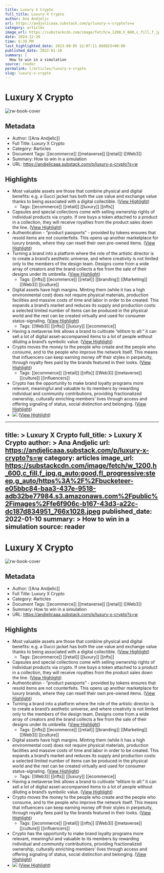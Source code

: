 ```yaml
---
title: Luxury X Crypto
full_title: Luxury X Crypto
author: Ana Andjelic
url: https://andjelicaaa.substack.com/p/luxury-x-crypto?s=w
category: articles
image_url: https://substackcdn.com/image/fetch/w_1200,h_600,c_fill,f_jpg,q_auto:good,fl_progressive:steep,g_auto/https%3A%2F%2Fbucketeer-e05bbc84-baa3-437e-9518-adb32be77984.s3.amazonaws.com%2Fpublic%2Fimages%2Ffe6f906c-b167-43d3-a22c-dc187d834951_766x1028.jpeg
date: 2024-12-29
time: 6:39 PM
last_highlighted_date: 2023-09-05 12:07:11.866925+00:00
published_date: 2022-01-10
summary: |
  How to win in a simulation
source: reader
permalink: l/articles/luxury-x-crypto
slug: luxury-x-crypto
---
```

# Luxury X Crypto

![rw-book-cover](https://substackcdn.com/image/fetch/w_1200,h_600,c_fill,f_jpg,q_auto:good,fl_progressive:steep,g_auto/https%3A%2F%2Fbucketeer-e05bbc84-baa3-437e-9518-adb32be77984.s3.amazonaws.com%2Fpublic%2Fimages%2Ffe6f906c-b167-43d3-a22c-dc187d834951_766x1028.jpeg)

## Metadata
- Author: [[Ana Andjelic]]
- Full Title: Luxury X Crypto
- Category: #articles
- Document Tags: [[ecommerce]] [[metaverse]] [[retail]] [[Web3]] 
- Summary: How to win in a simulation
- URL: https://andjelicaaa.substack.com/p/luxury-x-crypto?s=w

## Highlights
- Most valuable assets are those that combine physical and digital benefits: e.g. a Gucci jacket has both the use value and exchange value thanks to being associated with a digital collectible. ([View Highlight](https://read.readwise.io/read/01h9jkhc568jsy39wt8pmcydke))
    - Tags: [[ecommerce]] [[retail]] [[luxury]] [[nfts]] 
- Capsules and special collections come with selling ownership rights of individual products via crypto. If one buys a token attached to a product in a collection, they will receive royalties from the product sales down the line. ([View Highlight](https://read.readwise.io/read/01h9jkjdhqqzt0tb04zvb0rv17))
- Authentication - “product passports” - provided by tokens ensures that resold items are not counterfeits. This opens up another marketplace for luxury brands, where they can resell their own pre-owned items. ([View Highlight](https://read.readwise.io/read/01h9jkm7c0ja7yebsa44cd8b2v))
- Turning a brand into a platform where the role of the artistic director is to create a brand’s aesthetic universe, and where creativity is not limited only to the members of the design team. Designs come from a wide array of creators and the brand collects a fee from the sale of their designs under its umbrella. ([View Highlight](https://read.readwise.io/read/01h9jknahxxe3vr0cx860yxfjb))
    - Tags: [[nfts]] [[ecommerce]] [[retail]] [[branding]] [[Marketing]] [[Web3]] [[culture]] 
- Digital assets have high margins. Minting them (while it has a high environmental cost) does not require physical materials, production facilities and massive costs of time and labor in order to be created. This expands a brand’s market and reduces its supply and production costs: a selected limited number of items can be produced in the physical world and the rest can be created virtually and used for consumer status-signaling. ([View Highlight](https://read.readwise.io/read/01h9jknr2ynkz69jhtfd22z4wx))
    - Tags: [[Web3]] [[nfts]] [[luxury]] [[ecommerce]] 
- Having a metaverse link allows a brand to cultivate “elitism to all:” it can sell a lot of digital asset-accompanied items to a lot of people without diluting a brand’s symbolic value. ([View Highlight](https://read.readwise.io/read/01h9jkq0pz62wwp3kpj5eq1mrk))
- Crypto moves the money to the people who create and the people who consume, and to the people who improve the network itself. This means that influencers can keep earning money off their styles in perpetuity, through royalty fees paid by the brands featured in their looks. ([View Highlight](https://read.readwise.io/read/01h9jkrnv2c5tfenyfmjcckf80))
    - Tags: [[ecommerce]] [[retail]] [[nfts]] [[Web3]] [[metaverse]] [[culture]] [[influencers]] 
- Crypto has the opportunity to make brand loyalty programs more relevant, meaningful and valuable to its members by rewarding individual and community contributions, providing fractionalized ownership, culturally enriching members’ lives through access and offering signaling of status, social distinction and belonging. ([View Highlight](https://read.readwise.io/read/01h9jks1nqy3pkyrg4gj10p0eb))
- ![](https://substackcdn.com/image/fetch/w_1456,c_limit,f_auto,q_auto:good,fl_progressive:steep/https%3A%2F%2Fbucketeer-e05bbc84-baa3-437e-9518-adb32be77984.s3.amazonaws.com%2Fpublic%2Fimages%2F9359c6b3-f78f-45d6-b272-fdd2153f63e9_842x1194.png) ([View Highlight](https://read.readwise.io/read/01h9jktkxkqpa98mphhqvavheq))


---
title: >
  Luxury X Crypto
full_title: >
  Luxury X Crypto
author: >
  Ana Andjelic
url: https://andjelicaaa.substack.com/p/luxury-x-crypto?s=w
category: articles
image_url: https://substackcdn.com/image/fetch/w_1200,h_600,c_fill,f_jpg,q_auto:good,fl_progressive:steep,g_auto/https%3A%2F%2Fbucketeer-e05bbc84-baa3-437e-9518-adb32be77984.s3.amazonaws.com%2Fpublic%2Fimages%2Ffe6f906c-b167-43d3-a22c-dc187d834951_766x1028.jpeg
published_date: 2022-01-10
summary: >
  How to win in a simulation
source: reader
---
# Luxury X Crypto

![rw-book-cover](https://substackcdn.com/image/fetch/w_1200,h_600,c_fill,f_jpg,q_auto:good,fl_progressive:steep,g_auto/https%3A%2F%2Fbucketeer-e05bbc84-baa3-437e-9518-adb32be77984.s3.amazonaws.com%2Fpublic%2Fimages%2Ffe6f906c-b167-43d3-a22c-dc187d834951_766x1028.jpeg)

## Metadata
- Author: [[Ana Andjelic]]
- Full Title: Luxury X Crypto
- Category: #articles
- Document Tags: [[ecommerce]] [[metaverse]] [[retail]] [[Web3]] 
- Summary: How to win in a simulation
- URL: https://andjelicaaa.substack.com/p/luxury-x-crypto?s=w

## Highlights
- Most valuable assets are those that combine physical and digital benefits: e.g. a Gucci jacket has both the use value and exchange value thanks to being associated with a digital collectible. ([View Highlight](https://read.readwise.io/read/01h9jkhc568jsy39wt8pmcydke))
    - Tags: [[ecommerce]] [[retail]] [[luxury]] [[nfts]] 
- Capsules and special collections come with selling ownership rights of individual products via crypto. If one buys a token attached to a product in a collection, they will receive royalties from the product sales down the line. ([View Highlight](https://read.readwise.io/read/01h9jkjdhqqzt0tb04zvb0rv17))
- Authentication - “product passports” - provided by tokens ensures that resold items are not counterfeits. This opens up another marketplace for luxury brands, where they can resell their own pre-owned items. ([View Highlight](https://read.readwise.io/read/01h9jkm7c0ja7yebsa44cd8b2v))
- Turning a brand into a platform where the role of the artistic director is to create a brand’s aesthetic universe, and where creativity is not limited only to the members of the design team. Designs come from a wide array of creators and the brand collects a fee from the sale of their designs under its umbrella. ([View Highlight](https://read.readwise.io/read/01h9jknahxxe3vr0cx860yxfjb))
    - Tags: [[nfts]] [[ecommerce]] [[retail]] [[branding]] [[Marketing]] [[Web3]] [[culture]] 
- Digital assets have high margins. Minting them (while it has a high environmental cost) does not require physical materials, production facilities and massive costs of time and labor in order to be created. This expands a brand’s market and reduces its supply and production costs: a selected limited number of items can be produced in the physical world and the rest can be created virtually and used for consumer status-signaling. ([View Highlight](https://read.readwise.io/read/01h9jknr2ynkz69jhtfd22z4wx))
    - Tags: [[Web3]] [[nfts]] [[luxury]] [[ecommerce]] 
- Having a metaverse link allows a brand to cultivate “elitism to all:” it can sell a lot of digital asset-accompanied items to a lot of people without diluting a brand’s symbolic value. ([View Highlight](https://read.readwise.io/read/01h9jkq0pz62wwp3kpj5eq1mrk))
- Crypto moves the money to the people who create and the people who consume, and to the people who improve the network itself. This means that influencers can keep earning money off their styles in perpetuity, through royalty fees paid by the brands featured in their looks. ([View Highlight](https://read.readwise.io/read/01h9jkrnv2c5tfenyfmjcckf80))
    - Tags: [[ecommerce]] [[retail]] [[nfts]] [[Web3]] [[metaverse]] [[culture]] [[influencers]] 
- Crypto has the opportunity to make brand loyalty programs more relevant, meaningful and valuable to its members by rewarding individual and community contributions, providing fractionalized ownership, culturally enriching members’ lives through access and offering signaling of status, social distinction and belonging. ([View Highlight](https://read.readwise.io/read/01h9jks1nqy3pkyrg4gj10p0eb))
- ![](https://substackcdn.com/image/fetch/w_1456,c_limit,f_auto,q_auto:good,fl_progressive:steep/https%3A%2F%2Fbucketeer-e05bbc84-baa3-437e-9518-adb32be77984.s3.amazonaws.com%2Fpublic%2Fimages%2F9359c6b3-f78f-45d6-b272-fdd2153f63e9_842x1194.png) ([View Highlight](https://read.readwise.io/read/01h9jktkxkqpa98mphhqvavheq))


